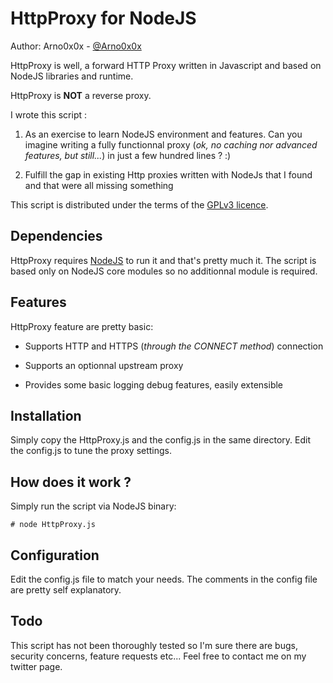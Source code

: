 HttpProxy for NodeJS
============

Author: Arno0x0x - [@Arno0x0x](http://twitter.com/Arno0x0x)

HttpProxy is well, a forward HTTP Proxy written in Javascript and based on NodeJS libraries and runtime.

HttpProxy is **NOT** a reverse proxy.

I wrote this script :

1. As an exercise to learn NodeJS environment and features. Can you imagine writing a fully functionnal proxy (*ok, no caching nor advanced features, but still...*) in just a few hundred lines ? :)

2. Fulfill the gap in existing Http proxies written with NodeJs that I found and that were all missing something

This script is distributed under the terms of the [GPLv3 licence](http://www.gnu.org/copyleft/gpl.html).


Dependencies
----------------

HttpProxy requires [NodeJS](https://nodejs.org) to run it and that's pretty much it. The script is based only on NodeJS core modules so no additionnal module is required.

Features
-----------

HttpProxy feature are pretty basic:

- Supports HTTP and HTTPS (*through the CONNECT method*) connection

- Supports an optionnal upstream proxy

- Provides some basic logging debug features, easily extensible

Installation
------------

Simply copy the HttpProxy.js and the config.js in the same directory. Edit the config.js to tune the proxy settings.

How does it work ?
-----------------

Simply run the script via NodeJS binary:

    # node HttpProxy.js


Configuration
--------------
Edit the config.js file to match your needs. The comments in the config file are pretty self explanatory.

Todo
--------
This script has not been thoroughly tested so I'm sure there are bugs, security concerns, feature requests etc... Feel free to contact me on my twitter page.